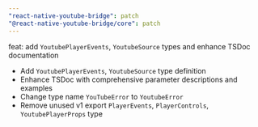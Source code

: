 ```yaml
---
"react-native-youtube-bridge": patch
"@react-native-youtube-bridge/core": patch
---
```


feat: add `YoutubePlayerEvents`, `YoutubeSource` types and enhance TSDoc documentation

- Add `YoutubePlayerEvents`, `YoutubeSource` type definition
- Enhance TSDoc with comprehensive parameter descriptions and examples
- Change type name `YouTubeError` to `YoutubeError`
- Remove unused v1 export `PlayerEvents`, `PlayerControls`, `YoutubePlayerProps` type
